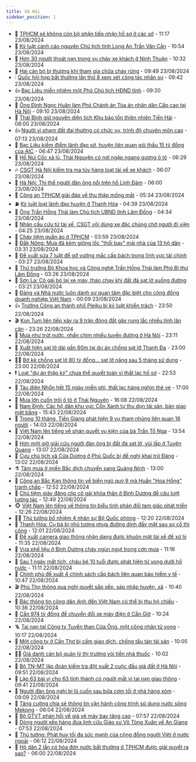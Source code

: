 ```yaml
---
title: Xã Hội
sidebar_position: 1
---
```


<!-- dantri-xa-hoi:START -->
- 🫣 [TPHCM sẽ không còn bộ phận tiếp nhận hồ sơ ở các sở](https://dantri.com.vn/xa-hoi/tphcm-se-khong-con-bo-phan-tiep-nhan-ho-so-o-cac-so-20240823175048282.htm) - 11:17 23/08/2024
- 💼 [Kỷ luật cảnh cáo nguyên Chủ tịch tỉnh Long An Trần Văn Cần](https://dantri.com.vn/xa-hoi/ky-luat-canh-cao-nguyen-chu-tich-tinh-long-an-tran-van-can-20240823175211781.htm) - 10:54 23/08/2024
- 🎊 [Hơn 30 người thoát nạn trong vụ cháy xe khách ở Ninh Thuận](https://dantri.com.vn/xa-hoi/hon-30-nguoi-thoat-nan-trong-vu-chay-xe-khach-o-ninh-thuan-20240823171347233.htm) - 10:32 23/08/2024
- 🙉 [Hai cán bộ bị thương khi tham gia chữa cháy rừng](https://dantri.com.vn/xa-hoi/hai-can-bo-bi-thuong-khi-tham-gia-chua-chay-rung-20240823161653469.htm) - 09:49 23/08/2024
- 🕯 [Quốc hội họp bất thường lần thứ 8 xem xét công tác nhân sự](https://dantri.com.vn/xa-hoi/quoc-hoi-hop-bat-thuong-lan-thu-8-xem-xet-cong-tac-nhan-su-20240823163358180.htm) - 09:42 23/08/2024
- 👍 [Bạc Liêu miễn nhiệm một Phó Chủ tịch HĐND tỉnh](https://dantri.com.vn/xa-hoi/bac-lieu-mien-nhiem-mot-pho-chu-tich-hdnd-tinh-20240823145537151.htm) - 09:20 23/08/2024
- 🤖 [Ông Đinh Ngọc Huân làm Phó Chánh án Tòa án nhân dân Cấp cao tại Hà Nội](https://dantri.com.vn/xa-hoi/ong-dinh-ngoc-huan-lam-pho-chanh-an-toa-an-nhan-dan-cap-cao-tai-ha-noi-20240823150207746.htm) - 09:10 23/08/2024
- 🙉 [Thái Bình giữ nguyên diện tích Khu bảo tồn thiên nhiên Tiền Hải](https://dantri.com.vn/xa-hoi/thai-binh-giu-nguyen-dien-tich-khu-bao-ton-thien-nhien-tien-hai-20240823145324456.htm) - 08:00 23/08/2024
- 👍 [Người vi phạm đất đai thường có chức vụ, trình độ chuyên môn cao](https://dantri.com.vn/xa-hoi/nguoi-vi-pham-dat-dai-thuong-co-chuc-vu-trinh-do-chuyen-mon-cao-20240823140307577.htm) - 07:13 23/08/2024
- 🗽 [Bạc Liêu kiểm điểm lãnh đạo sở, huyện liên quan gói thầu 15 tỷ đồng của AIC](https://dantri.com.vn/xa-hoi/bac-lieu-kiem-diem-lanh-dao-so-huyen-lien-quan-goi-thau-15-ty-dong-cua-aic-20240823112513003.htm) - 06:47 23/08/2024
- 🗽 [Hồ Núi Cốc xả lũ, Thái Nguyên có nơi ngập ngang gương ô tô](https://dantri.com.vn/xa-hoi/ho-nui-coc-xa-lu-thai-nguyen-co-noi-ngap-ngang-guong-o-to-20240823131530012.htm) - 06:29 23/08/2024
- 🔥 [CSGT Hà Nội kiểm tra ma túy hàng loạt tài xế xe khách](https://dantri.com.vn/xa-hoi/csgt-ha-noi-kiem-tra-ma-tuy-hang-loat-tai-xe-xe-khach-20240823111729649.htm) - 06:07 23/08/2024
- 🦒 [Hà Nội: Thi thể người đàn ông nổi trên hồ Linh Đàm](https://dantri.com.vn/xa-hoi/ha-noi-thi-the-nguoi-dan-ong-noi-tren-ho-linh-dam-20240823115118029.htm) - 06:00 23/08/2024
- 🧐 [Công an TPHCM giải đáp về thu thập mống mắt](https://dantri.com.vn/xa-hoi/cong-an-tphcm-giai-dap-ve-thu-thap-mong-mat-20240823114633098.htm) - 05:34 23/08/2024
- ⛽️ [Kỷ luật loạt lãnh đạo huyện ở Thanh Hóa](https://dantri.com.vn/xa-hoi/ky-luat-loat-lanh-dao-huyen-o-thanh-hoa-20240823105539755.htm) - 04:39 23/08/2024
- 🚀 [Ông Trần Hồng Thái làm Chủ tịch UBND tỉnh Lâm Đồng](https://dantri.com.vn/xa-hoi/ong-tran-hong-thai-lam-chu-tich-ubnd-tinh-lam-dong-20240823092517222.htm) - 04:34 23/08/2024
- 🦒 [Nhận cầu cứu từ tài xế, CSGT vội dùng xe đặc chủng chở người đi viện](https://dantri.com.vn/xa-hoi/nhan-cau-cuu-tu-tai-xe-csgt-voi-dung-xe-dac-chung-cho-nguoi-di-vien-20240823105202045.htm) - 04:25 23/08/2024
- 🦅 [Cháy tiệm quần áo ở TPHCM](https://dantri.com.vn/xa-hoi/chay-tiem-quan-ao-o-tphcm-20240823101537837.htm) - 03:59 23/08/2024
- 🚀 [Đắk Nông: Mưa đá kèm giông lốc &quot;thổi bay&quot; mái nhà của 13 hộ dân](https://dantri.com.vn/xa-hoi/dak-nong-mua-da-kem-giong-loc-thoi-bay-mai-nha-cua-13-ho-dan-20240823093003563.htm) - 03:31 23/08/2024
- 🦅 [Đề xuất sửa 7 luật để gỡ vướng mắc cấp bách trong lĩnh vực tài chính](https://dantri.com.vn/xa-hoi/de-xuat-sua-7-luat-de-go-vuong-mac-cap-bach-trong-linh-vuc-tai-chinh-20240823094051954.htm) - 03:27 23/08/2024
- 🤠 [Thứ trưởng Bộ Khoa học và Công nghệ Trần Hồng Thái làm Phó Bí thư Lâm Đồng](https://dantri.com.vn/xa-hoi/thu-truong-bo-khoa-hoc-va-cong-nghe-tran-hong-thai-lam-pho-bi-thu-lam-dong-20240823095528028.htm) - 03:26 23/08/2024
- 💄 [Sơn La: Cô gái bỏ lại xe máy, tháo chạy khi đất đá sạt lở xuống đường](https://dantri.com.vn/xa-hoi/son-la-co-gai-bo-lai-xe-may-thao-chay-khi-dat-da-sat-lo-xuong-duong-20240823101446400.htm) - 03:21 23/08/2024
- 🥷 [Đảng và Nhà nước luôn dành sự quan tâm đặc biệt cho cộng đồng doanh nghiệp Việt Nam](https://dantri.com.vn/xa-hoi/dang-va-nha-nuoc-luon-danh-su-quan-tam-dac-biet-cho-cong-dong-doanh-nghiep-viet-nam-20240823070857434.htm) - 00:09 23/08/2024
- 👍 [Trưởng Công an thành phố Pleiku bị kỷ luật khiển trách](https://dantri.com.vn/xa-hoi/truong-cong-an-thanh-pho-pleiku-bi-ky-luat-khien-trach-20240823061912880.htm) - 23:50 22/08/2024
- 🎬 [Kon Tum liên tiếp xảy ra 9 trận động đất gây rung lắc nhiều tỉnh lân cận](https://dantri.com.vn/xa-hoi/kon-tum-lien-tiep-xay-ra-9-tran-dong-dat-gay-rung-lac-nhieu-tinh-lan-can-20240823054932645.htm) - 23:26 22/08/2024
- 🦒 [Mưa như trút nước, nhấn chìm nhiều tuyến đường ở Hà Nội](https://dantri.com.vn/xa-hoi/mua-nhu-trut-nuoc-nhan-chim-nhieu-tuyen-duong-o-ha-noi-20240823005957568.htm) - 23:11 22/08/2024
- 🌊 [Xuất hiện sạt lở dài gần 60m tại dự án chống sạt lở Thanh Đa](https://dantri.com.vn/xa-hoi/xuat-hien-sat-lo-dai-gan-60m-tai-du-an-chong-sat-lo-thanh-da-20240822142514505.htm) - 23:00 22/08/2024
- 🧑‍💻 [Bờ kè chống sạt lở 80 tỷ đồng... sạt lở nặng sau 5 tháng sử dụng](https://dantri.com.vn/xa-hoi/bo-ke-chong-sat-lo-80-ty-dong-sat-lo-nang-sau-5-thang-su-dung-20240822161007333.htm) - 23:00 22/08/2024
- 🕴 [Loạt &quot;dự án thập kỷ&quot; chưa thể quyết toán vì thất lạc hồ sơ](https://dantri.com.vn/xa-hoi/loat-du-an-thap-ky-chua-the-quyet-toan-vi-that-lac-ho-so-20240822164815472.htm) - 22:53 22/08/2024
- 🤔 [Tàu điện Nhổn hết 15 ngày miễn phí, thất lạc hàng nghìn thẻ vé](https://dantri.com.vn/xa-hoi/tau-dien-nhon-het-15-ngay-mien-phi-that-lac-hang-nghin-the-ve-20240822222749256.htm) - 17:00 22/08/2024
- 💄 [Mưa lớn cuốn trôi ô tô ở Thái Nguyên](https://dantri.com.vn/xa-hoi/mua-lon-cuon-troi-o-to-o-thai-nguyen-20240822225817332.htm) - 16:08 22/08/2024
- 🧠 [Nam Định: Các hộ dân khu vực Cồn Xanh tự thu dọn tài sản, bàn giao mặt bằng](https://dantri.com.vn/xa-hoi/nam-dinh-cac-ho-dan-khu-vuc-con-xanh-tu-thu-don-tai-san-ban-giao-mat-bang-20240822222410025.htm) - 15:43 22/08/2024
- 🦣 [Trong 10 tháng, Tiền Giang phát hiện 9 vụ tham nhũng liên quan 16 người](https://dantri.com.vn/xa-hoi/trong-10-thang-tien-giang-phat-hien-9-vu-tham-nhung-lien-quan-16-nguoi-20240822191745903.htm) - 14:03 22/08/2024
- 💫 [Việt Nam lên tiếng về phán quyết vụ kiện của bà Trần Tố Nga](https://dantri.com.vn/xa-hoi/viet-nam-len-tieng-ve-phan-quyet-vu-kien-cua-ba-tran-to-nga-20240822181744002.htm) - 13:54 22/08/2024
- 🚀 [Hơn một giờ giải cứu người đàn ông bị đất đá sạt lở, vùi lấp ở Tuyên Quang](https://dantri.com.vn/xa-hoi/hon-mot-gio-giai-cuu-nguoi-dan-ong-bi-dat-da-sat-lo-vui-lap-o-tuyen-quang-20240822195717884.htm) - 13:07 22/08/2024
- 🤔 [Cựu chủ tịch xã Cửa Dương ở Phú Quốc bị đề nghị khai trừ Đảng](https://dantri.com.vn/xa-hoi/cuu-chu-tich-xa-cua-duong-o-phu-quoc-bi-de-nghi-khai-tru-dang-20240822192551535.htm) - 13:02 22/08/2024
- ⚗️ [Tâm mưa ở miền Bắc dịch chuyển sang Quảng Ninh](https://dantri.com.vn/xa-hoi/tam-mua-o-mien-bac-dich-chuyen-sang-quang-ninh-20240822193823377.htm) - 13:00 22/08/2024
- 🫶 [Công an Bắc Kạn thông tin về biển ngũ quý 9 mà Huấn &quot;Hoa Hồng&quot; tranh chấp](https://dantri.com.vn/xa-hoi/cong-an-bac-kan-thong-tin-ve-bien-ngu-quy-9-ma-huan-hoa-hong-tranh-chap-20240822194635018.htm) - 12:52 22/08/2024
- 🌮 [Chủ tiệm giày đăng clip cô gái khỏa thân ở Bình Dương để câu lượt tương tác](https://dantri.com.vn/xa-hoi/chu-tiem-giay-dang-clip-co-gai-khoa-than-o-binh-duong-de-cau-luot-tuong-tac-20240822192649110.htm) - 12:49 22/08/2024
- 🐵 [Việt Nam lên tiếng về thông tin biểu tình phản đối tam giác phát triển](https://dantri.com.vn/xa-hoi/viet-nam-len-tieng-ve-thong-tin-bieu-tinh-phan-doi-tam-giac-phat-trien-20240822175038718.htm) - 12:26 22/08/2024
- 🧑‍🏫 [Thủ tướng bổ nhiệm 4 nhân sự Bộ Quốc phòng](https://dantri.com.vn/xa-hoi/thu-tuong-bo-nhiem-4-nhan-su-bo-quoc-phong-20240822191112907.htm) - 12:20 22/08/2024
- 💫 [Thanh Hóa: Cụ bà bị nhũ tương nhựa đường dính đầy mặt sau sự cố thi công](https://dantri.com.vn/xa-hoi/thanh-hoa-cu-ba-bi-nhu-tuong-nhua-duong-dinh-day-mat-sau-su-co-thi-cong-20240822181419227.htm) - 12:01 22/08/2024
- 🦩 [Đề xuất camera giao thông nhận dạng được khuôn mặt tài xế để xử lý](https://dantri.com.vn/xa-hoi/de-xuat-camera-giao-thong-nhan-dang-duoc-khuon-mat-tai-xe-de-xu-ly-20240822183059313.htm) - 11:35 22/08/2024
- 🦄 [Vựa phế liệu ở Bình Dương cháy ngùn ngụt trong cơn mưa](https://dantri.com.vn/xa-hoi/vua-phe-lieu-o-binh-duong-chay-ngun-ngut-trong-con-mua-20240822180848713.htm) - 11:16 22/08/2024
- 💂 [Sau 1 ngày mất tích, cháu bé 10 tuổi được phát hiện tử vong dưới hồ nước](https://dantri.com.vn/xa-hoi/sau-1-ngay-mat-tich-chau-be-10-tuoi-duoc-phat-hien-tu-vong-duoi-ho-nuoc-20240822175642822.htm) - 11:11 22/08/2024
- 💄 [Chính phủ đề xuất 4 chính sách cấp bách liên quan bảo hiểm y tế](https://dantri.com.vn/xa-hoi/chinh-phu-de-xuat-4-chinh-sach-cap-bach-lien-quan-bao-hiem-y-te-20240822173149038.htm) - 10:47 22/08/2024
- 🎬 [Phú Thọ thông qua nghị quyết sắp xếp, sáp nhập huyện, xã](https://dantri.com.vn/xa-hoi/phu-tho-thong-qua-nghi-quyet-sap-xep-sap-nhap-huyen-xa-20240822173031109.htm) - 10:40 22/08/2024
- 👀 [Bác thông tin công dân Anh đến Việt Nam có thể bị thu hộ chiếu](https://dantri.com.vn/xa-hoi/bac-thong-tin-cong-dan-anh-den-viet-nam-co-the-bi-thu-ho-chieu-20240822173407790.htm) - 10:36 22/08/2024
- 💃 [Cần 974 tỷ đồng để chuyển đổi xe máy điện ở Cần Giờ](https://dantri.com.vn/xa-hoi/can-974-ty-dong-de-chuyen-doi-xe-may-dien-o-can-gio-20240822171301081.htm) - 10:24 22/08/2024
- 🪜 [Tai nạn tại Công ty Tuyển than Cửa Ông, một công nhân tử vong](https://dantri.com.vn/xa-hoi/tai-nan-tai-cong-ty-tuyen-than-cua-ong-mot-cong-nhan-tu-vong-20240822165800386.htm) - 10:17 22/08/2024
- 📝 [Một công ty ở Cần Thơ bị cấm giao dịch, chống tẩu tán tài sản](https://dantri.com.vn/xa-hoi/mot-cong-ty-o-can-tho-bi-cam-giao-dich-chong-tau-tan-tai-san-20240822152749689.htm) - 10:05 22/08/2024
- 🧑‍💻 [Giả danh cán bộ quản lý thị trường vòi tiền nhà thuốc](https://dantri.com.vn/xa-hoi/gia-danh-can-bo-quan-ly-thi-truong-voi-tien-nha-thuoc-20240822162927772.htm) - 10:02 22/08/2024
- 👺 [Bộ TN-MT lập đoàn kiểm tra đột xuất 2 cuộc đấu giá đất ở Hà Nội](https://dantri.com.vn/xa-hoi/bo-tn-mt-lap-doan-kiem-tra-dot-xuat-2-cuoc-dau-gia-dat-o-ha-noi-20240822164130789.htm) - 09:51 22/08/2024
- 🌮 [Lập 63 bài vị cho 63 tỉnh thành có người mất vì tai nạn giao thông](https://dantri.com.vn/xa-hoi/lap-63-bai-vi-cho-63-tinh-thanh-co-nguoi-mat-vi-tai-nan-giao-thong-20240822162409338.htm) - 09:41 22/08/2024
- 🤭 [Người đàn ông nghi bị lũ cuốn sau bữa cơm tối ở nhà hàng xóm](https://dantri.com.vn/xa-hoi/nguoi-dan-ong-nghi-bi-lu-cuon-sau-bua-com-toi-o-nha-hang-xom-20240822154842012.htm) - 09:09 22/08/2024
- 💪 [Tăng cường chia sẻ thông tin vận hành công trình sử dụng nước sông Mekong](https://dantri.com.vn/xa-hoi/tang-cuong-chia-se-thong-tin-van-hanh-cong-trinh-su-dung-nuoc-song-mekong-20240822143844036.htm) - 08:04 22/08/2024
- 🧰 [Bộ GTVT phản hồi về giá vé máy bay tăng cao](https://dantri.com.vn/xa-hoi/bo-gtvt-phan-hoi-ve-gia-ve-may-bay-tang-cao-20240822143540096.htm) - 07:57 22/08/2024
- 🤡 [Dòng người xếp hàng đưa linh cữu Giáo sư Võ Tòng Xuân về An Giang](https://dantri.com.vn/xa-hoi/dong-nguoi-xep-hang-dua-linh-cuu-giao-su-vo-tong-xuan-ve-an-giang-20240822140945924.htm) - 07:53 22/08/2024
- 🦆 [Thủ tướng: Phát huy tối đa sức mạnh của cộng đồng người Việt ở nước ngoài](https://dantri.com.vn/xa-hoi/thu-tuong-phat-huy-toi-da-suc-manh-cua-cong-dong-nguoi-viet-o-nuoc-ngoai-20240822124942860.htm) - 06:12 22/08/2024
- 🦍 [Hộ dân 2 lần có hóa đơn nước bất thường ở TPHCM được giải quyết ra sao?](https://dantri.com.vn/xa-hoi/ho-dan-2-lan-co-hoa-don-nuoc-bat-thuong-o-tphcm-duoc-giai-quyet-ra-sao-20240822103047510.htm) - 06:00 22/08/2024<!-- dantri-xa-hoi:END -->
